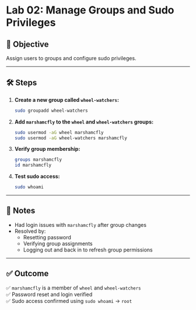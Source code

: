 # Lab 02: Manage Groups and Sudo Privileges

## 🧠 Objective
Assign users to groups and configure sudo privileges.

---

## 🛠️ Steps

1. **Create a new group called `wheel-watchers`:**

    ```bash
    sudo groupadd wheel-watchers
    ```

2. **Add `marshamcfly` to the `wheel` and `wheel-watchers` groups:**

    ```bash
    sudo usermod -aG wheel marshamcfly
    sudo usermod -aG wheel-watchers marshamcfly
    ```

3. **Verify group membership:**

    ```bash
    groups marshamcfly
    id marshamcfly
    ```

4. **Test sudo access:**

    ```bash
    sudo whoami
    ```

---

## 📓 Notes

- Had login issues with `marshamcfly` after group changes
- Resolved by:
  - Resetting password
  - Verifying group assignments
  - Logging out and back in to refresh group permissions

---

## ✅ Outcome

✅ `marshamcfly` is a member of `wheel` and `wheel-watchers`  
✅ Password reset and login verified  
✅ Sudo access confirmed using `sudo whoami` → `root`

